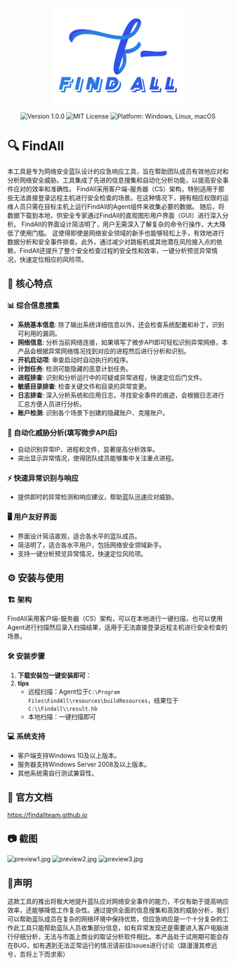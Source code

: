 <div align="center">
  <img src="https://github.com/FindAllTeam/findallteam.github.io/blob/master/public/logo.svg" alt="FindAll Logo" width="300px"/>
  <!-- Badges -->
  <p>
    <img src="https://img.shields.io/badge/version-1.0.0-blue.svg" alt="Version 1.0.0"/>
    <img src="https://img.shields.io/badge/license-MIT-green.svg" alt="MIT License"/>
    <img src="https://img.shields.io/badge/platform-Windows%20|%20Linux%20|%20macOS-lightgrey.svg" alt="Platform: Windows, Linux, macOS"/>
  </p>
</div>
<h1>🔍 FindAll</h1>
  <p>
    本工具是专为网络安全蓝队设计的应急响应工具，旨在帮助团队成员有效地应对和分析网络安全威胁。工具集成了先进的信息搜集和自动化分析功能，以提高安全事件应对的效率和准确性。
    FindAll采用客户端-服务器（CS）架构，特别适用于那些无法直接登录远程主机进行安全检查的场景。在这种情况下，拥有相应权限的运维人员只需在目标主机上运行FindAll的Agent组件来收集必要的数据。
    随后，将数据下载到本地，供安全专家通过FindAll的直观图形用户界面（GUI）进行深入分析。
    FindAll的界面设计简洁明了，用户无需深入了解复杂的命令行操作，大大降低了使用门槛。
    这使得即使是网络安全领域的新手也能够轻松上手，有效地进行数据分析和安全事件排查。此外，通过减少对跳板机或其他潜在风险接入点的依赖，FindAll还提升了整个安全检查过程的安全性和效率，一键分析预览异常情况，快速定位相应的风险项。
  </p>
 
## 🌟 核心特点

### 📊 综合信息搜集
- **系统基本信息**: 除了输出系统详细信息以外，还会检查系统配置和补丁，识别可利用的漏洞。
- **网络信息**: 分析当前网络连接，如果填写了微步API即可轻松识别异常网络，本产品会根据异常网络情况找到对应的进程然后进行分析和识别。
- **开机启动项**: 审查启动时自动执行的程序。
- **计划任务**: 检测可能隐藏的恶意计划任务。
- **进程排查**: 识别和分析运行中的可疑或异常进程，快速定位后门文件。
- **敏感目录排查**: 检查关键文件和目录的异常变更。
- **日志排查**: 深入分析系统和应用日志，寻找安全事件的痕迹，会根据日志进行汇总方便人员进行分析。
- **账户检测**: 识别各个场景下创建的隐藏账户、克隆账户。

### 🤖 自动化威胁分析(填写微步API后)
- 自动识别异常IP、进程和文件，显著提高分析效率。
- 突出显示异常情况，使得团队成员能够集中关注重点进程。

### ⚡ 快速异常识别与响应
- 提供即时的异常检测和响应建议，帮助蓝队迅速应对威胁。

### 🖥️ 用户友好界面
- 界面设计简洁直观，适合各水平的蓝队成员。
- 简洁明了，适合各水平用户，包括网络安全领域新手。
- 支持一键分析预览异常情况，快速定位风险项。

## ⚙️ 安装与使用

### 🏗 架构
FindAll采用客户端-服务器（CS）架构，可以在本地进行一键扫描，也可以使用Agent进行扫描然后录入扫描结果，适用于无法直接登录远程主机进行安全检查的场景。

### 🛠 安装步骤
1. **下载安装包一键安装即可**：
2. **tips**
   - 远程扫描：Agent位于`C:\Program Files\FindAll\resources\buildResources`，结果位于`C:\\Findall\\result.hb`
   - 本地扫描：一键扫描即可


### 💻 系统支持
- 客户端支持Windows 10及以上版本。
- 服务器支持Windows Server 2008及以上版本。
- 其他系统需自行测试兼容性。

## 📖 官方文档
<a href="https://findallteam.github.io" target="_blank">https://findallteam.github.io</a>

## 📷 截图

<img src="https://findallteam.github.io/preview1.jpg" alt="preview1.jpg">
<img src="https://findallteam.github.io/preview2.jpg" alt="preview2.jpg">
<img src="https://findallteam.github.io/preview3.jpg" alt="preview3.jpg">

## 📢声明
<p>
  这款工具的推出将极大地提升蓝队应对网络安全事件的能力，不仅有助于提高响应效率，还能够降低工作复杂性。通过提供全面的信息搜集和高效的威胁分析，我们可以帮助蓝队成员在复杂的网络环境中保持优势，但应急响应是一个十分复杂的工作此工具只能帮助蓝队人员收集部分信息，如有异常发现还是需要进入客户电脑进行仔细分析，无法与市面上商业的取证分析软件相比。本产品处于试用期可能会存在BUG，如有遇到无法正常运行的情况请前往issues进行讨论（路漫漫其修远兮，吾将上下而求索）
</p>



